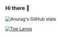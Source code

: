 ### Hi there 👋

<!--
**mikagura12/mikagura12** is a ✨ _special_ ✨ repository because its `README.md` (this file) appears on your GitHub profile.

Here are some ideas to get you started:

- 🔭 I’m currently working on Flutter Team
- 🌱 I’m currently learning Dart & Flutter
- 👯 I’m looking to collaborate on FLutter Dev
- 📫 How to reach me: +639062452987

-->


![Anurag's GitHub stats](https://github-readme-stats.vercel.app/api?username=mikagura12&show_icons=true&theme=onedark)

[![Top Langs](https://github-readme-stats.vercel.app/api/top-langs/?username=mikagura12&langs_count=8)](https://github.com/anuraghazra/github-readme-stats)
